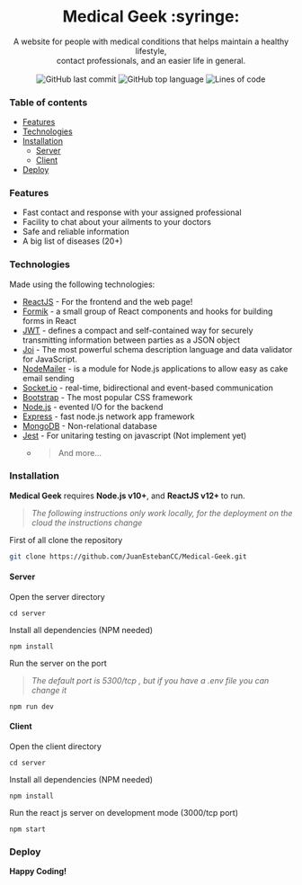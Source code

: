 <h1 align="center">Medical Geek :syringe:</h1>

<p align="center"> A website for people with medical conditions that helps maintain a healthy lifestyle, <br/>contact professionals, and an easier life in general.</p>

<p align="center">
<img align="center" alt="GitHub last commit" src="https://img.shields.io/github/last-commit/juanestebancc/Medical-geek"> 
 <img align="center" alt="GitHub top language" src="https://img.shields.io/github/languages/top/juanestebancc/Medical-Geek">
 <img align="center" alt="Lines of code" src="https://img.shields.io/tokei/lines/github/juanestebancc/Medical-Geek">
</P>

### Table of contents
- [Features](#features)
- [Technologies](#technologies)
- [Installation](#installation)
  - [Server](#server)
  - [Client](#client)
- [Deploy](#deploy)

### Features

- Fast contact and response with your assigned professional
- Facility to chat about your ailments to your doctors
- Safe and reliable information
- A big list of diseases (20+)

### Technologies

Made using the following technologies:

- [ReactJS] - For the frontend and the web page!
- [Formik] - a small group of React components and hooks for building forms in React
- [JWT] - defines a compact and self-contained way for securely transmitting information between parties as a JSON object
- [Joi] - The most powerful schema description language and data validator for JavaScript.
- [NodeMailer] - is a module for Node.js applications to allow easy as cake email sending
- [Socket.io] - real-time, bidirectional and event-based communication
- [Bootstrap] - The most popular CSS framework
- [Node.js] - evented I/O for the backend
- [Express] - fast node.js network app framework
- [MongoDB] - Non-relational database
- [Jest] - For unitaring testing on javascript (Not implement yet)
  - > And more...

### Installation

<b>Medical Geek</b> requires <b>Node.js v10+</b>, and <b>ReactJS v12+ </b> to run.

> _The following instructions only work locally, for the deployment on the cloud the instructions change_

First of all clone the repository

```bash
git clone https://github.com/JuanEstebanCC/Medical-Geek.git
```

#### Server
Open the server directory
```
cd server
```
Install all dependencies (NPM needed)
```
npm install 
```
Run the server on the port 
>*The default port is 5300/tcp , but if you have a .env file you can change it*
```
npm run dev
```
#### Client
Open the client directory
```
cd server
```
Install all dependencies (NPM needed)
```
npm install 
```
Run the react js server on development mode (3000/tcp port)
```
npm start
```
### Deploy

<b align="center"> **Happy Coding!**</b>

[bootstrap]: https://getbootstrap.com/
[jwt]: https://jwt.io/
[formik]: https://formik.org/
[joi]: https://joi.dev/
[nodemailer]: https://nodemailer.com
[socket.io]: https://socket.io/
[node.js]: http://nodejs.org
[express]: http://expressjs.com
[reactjs]: https://reactjs.org
[express]: https://expressjs.com/
[mongodb]: https://www.mongodb.com/
[jest]: https://jestjs.io/
